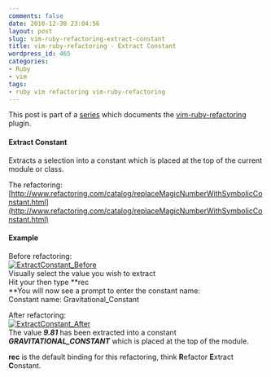 ```yaml
---
comments: false
date: 2010-12-30 23:04:56
layout: post
slug: vim-ruby-refactoring-extract-constant
title: vim-ruby-refactoring - Extract Constant
wordpress_id: 465
categories:
- Ruby
- vim
tags:
- ruby vim refactoring vim-ruby-refactoring
---
```


This post is part of a [series](http://justinram.wordpress.com/2010/12/30/vim-ruby-refactoring-series/) which documents the [vim-ruby-refactoring](https://github.com/ecomba/vim-ruby-refactoring) plugin.

 

#### Extract Constant

 

Extracts a selection into a constant which is placed at the top of the current module or class.

 

The refactoring: [http://www.refactoring.com/catalog/replaceMagicNumberWithSymbolicConstant.html](http://www.refactoring.com/catalog/replaceMagicNumberWithSymbolicConstant.html)

 

#### Example

 

Before refactoring:     
[![ExtractConstant_Before](http://justinram.files.wordpress.com/2010/12/extractconstant_before_thumb.png)](http://justinram.files.wordpress.com/2010/12/extractconstant_before.png)   
Visually select the value you wish to extract      
Hit your **<leader-key>** then type **rec        
**You will now see a prompt to enter the constant name:   
Constant name: Gravitational_Constant

 

After refactoring:     
[![ExtractConstant_After](http://justinram.files.wordpress.com/2010/12/extractconstant_after_thumb.png)](http://justinram.files.wordpress.com/2010/12/extractconstant_after.png)      
The value **_9.81_** has been extracted into a constant **_GRAVITATIONAL_CONSTANT_** which is placed at the top of the module.

 

**rec** is the default binding for this refactoring, think **R**efactor **E**xtract **C**onstant.
